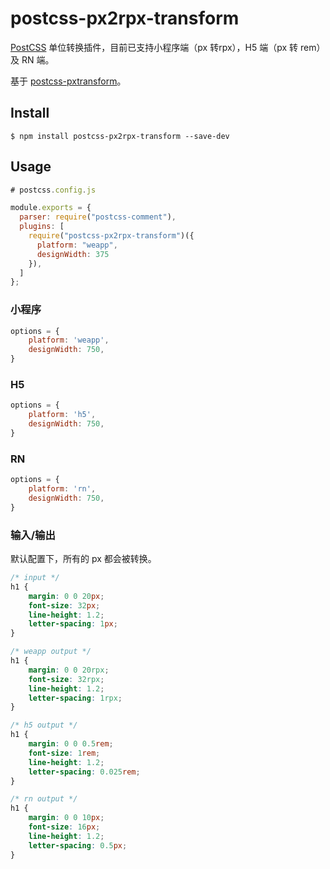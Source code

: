 ###
# postcss-px2rpx-transform 

[PostCSS](https://github.com/ai/postcss) 单位转换插件，目前已支持小程序端（px 转rpx），H5 端（px 转 rem）及 RN 端。

基于 [postcss-pxtransform](https://github.com/NervJS/taro/tree/2.x/packages/postcss-pxtransform)。

## Install

```shell
$ npm install postcss-px2rpx-transform --save-dev
```

## Usage

```javascript
# postcss.config.js

module.exports = {
  parser: require("postcss-comment"),
  plugins: [
    require("postcss-px2rpx-transform")({
      platform: "weapp",
      designWidth: 375
    }),
  ]
};

```

### 小程序
```js
options = {
    platform: 'weapp',
    designWidth: 750,
}
```

### H5
```js
options = {
    platform: 'h5',
    designWidth: 750,
}
```

### RN
```js
options = {
    platform: 'rn',
    designWidth: 750,
}
```

### 输入/输出

默认配置下，所有的 px 都会被转换。

```css
/* input */
h1 {
    margin: 0 0 20px;
    font-size: 32px;
    line-height: 1.2;
    letter-spacing: 1px;
}

/* weapp output */
h1 {
    margin: 0 0 20rpx;
    font-size: 32rpx;
    line-height: 1.2;
    letter-spacing: 1rpx;
}

/* h5 output */
h1 {
    margin: 0 0 0.5rem;
    font-size: 1rem;
    line-height: 1.2;
    letter-spacing: 0.025rem;
}

/* rn output */
h1 {
    margin: 0 0 10px;
    font-size: 16px;
    line-height: 1.2;
    letter-spacing: 0.5px;
}

```

